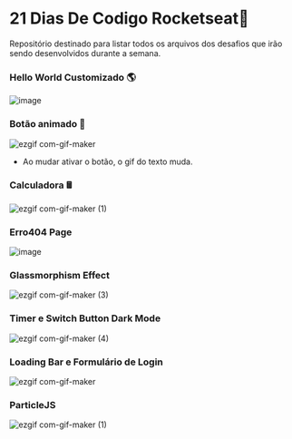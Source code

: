 # 21 Dias De Codigo Rocketseat🚀
Repositório destinado para listar todos os arquivos dos desafios que irão sendo desenvolvidos durante a semana.

### Hello World Customizado 🌎
  
![image](https://user-images.githubusercontent.com/73366668/187773009-c6396b4d-3f09-4555-a2ee-03acaf9770c7.png)

### Botão animado 🤖

![ezgif com-gif-maker](https://user-images.githubusercontent.com/73366668/187773711-69fce781-5522-4033-868f-358e21f2ab10.gif)

 - Ao mudar ativar o botão, o gif do texto muda.
 
 ### Calculadora 🖩
 
 ![ezgif com-gif-maker (1)](https://user-images.githubusercontent.com/73366668/187774661-bece60c8-c30c-4de9-b6ea-c8abc923ba9d.gif)

### Erro404 Page

![image](https://user-images.githubusercontent.com/73366668/187924415-1ef42b74-0f96-43f6-a601-0ffc716e7291.png)

### Glassmorphism Effect 

![ezgif com-gif-maker (3)](https://user-images.githubusercontent.com/73366668/187955137-e7e13fe0-6f2c-4a63-bf42-35ed68a736ac.gif)

### Timer e Switch Button Dark Mode

![ezgif com-gif-maker (4)](https://user-images.githubusercontent.com/73366668/188011030-6b5832d1-ff29-408f-8f93-aa8df9d3a3ed.gif)

### Loading Bar e Formulário de Login

![ezgif com-gif-maker](https://user-images.githubusercontent.com/73366668/188283482-50d1b418-e2ce-4ae3-9415-c038b7c8e9e5.gif)

### ParticleJS

![ezgif com-gif-maker (1)](https://user-images.githubusercontent.com/73366668/188287357-ea117a51-e49d-4c92-870f-a06245c5b24e.gif)


